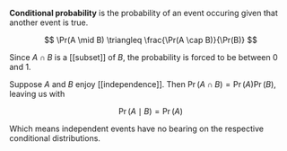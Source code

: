 **Conditional probability** is the probability of an event occuring given that another event is true.

$$
\Pr(A \mid B) \triangleq \frac{\Pr(A \cap B)}{\Pr(B)}
$$

Since $A \cap B$ is a [[subset]] of $B$, the probability is forced to be between 0 and 1.


Suppose $A$ and $B$ enjoy [[independence]]. Then $\Pr(A \cap B) = \Pr(A)\Pr(B)$, leaving us with

$$
\Pr(A \mid B) = \Pr(A)
$$

Which means independent events have no bearing on the respective conditional distributions.
